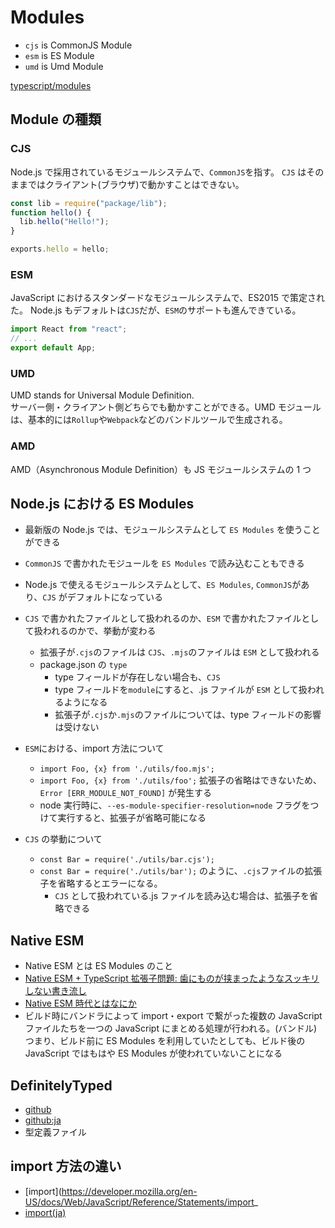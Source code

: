# Modules

- `cjs` is CommonJS Module
- `esm` is ES Module
- `umd` is Umd Module

[typescript/modules](../typescript/modules.md)

## Module の種類

### CJS

Node.js で採用されているモジュールシステムで、`CommonJS`を指す。
`CJS` はそのままではクライアント(ブラウザ)で動かすことはできない。

```js
const lib = require("package/lib");
function hello() {
  lib.hello("Hello!");
}

exports.hello = hello;
```

### ESM

JavaScript におけるスタンダードなモジュールシステムで、ES2015 で策定された。
Node.js もデフォルトは`CJS`だが、`ESM`のサポートも進んできている。

```ts
import React from "react";
// ...
export default App;
```

### UMD

UMD stands for Universal Module Definition.  
サーバー側・クライアント側どちらでも動かすことができる。UMD モジュールは、基本的には`Rollup`や`Webpack`などのバンドルツールで生成される。

### AMD

AMD（Asynchronous Module Definition）も JS モジュールシステムの 1 つ

## Node.js における ES Modules

- 最新版の Node.js では、モジュールシステムとして `ES Modules` を使うことができる
- `CommonJS` で書かれたモジュールを `ES Modules` で読み込むこともできる
- Node.js で使えるモジュールシステムとして、`ES Modules`, `CommonJS`があり、`CJS` がデフォルトになっている
- `CJS` で書かれたファイルとして扱われるのか、`ESM` で書かれたファイルとして扱われるのかで、挙動が変わる
  - 拡張子が`.cjs`のファイルは `CJS`、`.mjs`のファイルは `ESM` として扱われる
  - package.json の `type`
    - type フィールドが存在しない場合も、`CJS`
    - type フィールドを`module`にすると、.js ファイルが `ESM` として扱われるようになる
    - 拡張子が`.cjs`か`.mjs`のファイルについては、type フィールドの影響は受けない
- `ESM`における、import 方法について
  - `import Foo, {x} from './utils/foo.mjs';`
  - `import Foo, {x} from './utils/foo';` 拡張子の省略はできないため、`Error [ERR_MODULE_NOT_FOUND]` が発生する
  - node 実行時に、`--es-module-specifier-resolution=node` フラグをつけて実行すると、拡張子が省略可能になる
- `CJS` の挙動について

  - `const Bar = require('./utils/bar.cjs');`
  - `const Bar = require('./utils/bar');` のように、`.cjs`ファイルの拡張子を省略するとエラーになる。
    - `CJS` として扱われている.js ファイルを読み込む場合は、拡張子を省略できる

## Native ESM

- Native ESM とは ES Modules のこと
- [Native ESM + TypeScript 拡張子問題: 歯にものが挟まったようなスッキリしない書き流し](https://zenn.dev/qnighy/articles/19603f11d5f264)
- [Native ESM 時代とはなにか](https://zenn.dev/uhyo/articles/what-is-native-esm-era)
- ビルド時にバンドラによって import・export で繋がった複数の JavaScript ファイルたちを一つの JavaScript にまとめる処理が行われる。(バンドル)
  つまり、ビルド前に ES Modules を利用していたとしても、ビルド後の JavaScript ではもはや ES Modules が使われていないことになる

## DefinitelyTyped

- [github](https://github.com/DefinitelyTyped/DefinitelyTyped)
- [github:ja](https://github.com/DefinitelyTyped/DefinitelyTyped/blob/master/README.ja.md)
- 型定義ファイル

## import 方法の違い

- [import](https://developer.mozilla.org/en-US/docs/Web/JavaScript/Reference/Statements/import_
- [import(ja)](https://developer.mozilla.org/ja/docs/Web/JavaScript/Reference/Statements/import)
